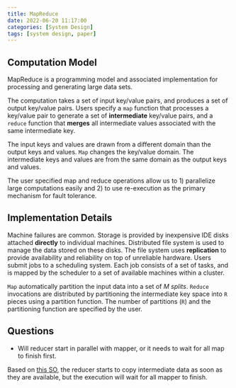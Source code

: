 ```yaml
---
title: MapReduce 
date: 2022-06-20 11:17:00
categories: [System Design]
tags: [system design, paper]
---
```

<!--more-->

## Computation Model

MapReduce is a programming model and associated implementation for processing and generating large data sets.

The computation takes a set of input key/value pairs, and produces a set of output key/value pairs.
Users specify a `map` function that processes a key/value pair to generate a set of **intermediate** key/value pairs, and a `reduce` function that **merges** all intermediate values associated with the same intermediate key.

The input keys and values are drawn from a different domain than the output keys and values. `Map` changes the key/value domain. The intermediate keys and values are from the same domain as the output keys and values.

The user specified map and reduce operations allow us to 1) parallelize large computations easily and 2) to use re-execution as the primary mechanism for fault tolerance. 

## Implementation Details

Machine failures are common. Storage is provided by inexpensive IDE disks attached **directly** to individual machines. Distributed file system is used to manage the data stored on these disks. The file system uses **replication** to provide availability and reliability on top of unreliable hardware. Users submit jobs to a scheduling system. Each job consists of a set of tasks, and is mapped by the scheduler to a set of available machines within a cluster. 

`Map` automatically partition the input data into a set of *M splits*. `Reduce` invocations are distributed by partitioning the intermediate key space into `R` pieces using a partition function. The number of partitions (`R`) and the partitioning function are specified by the user. 

## Questions

- Will reducer start in parallel with mapper, or it needs to wait for all map to finish first. 

Based on [this SO](https://stackoverflow.com/questions/13373586/does-reduce-in-mapreduce-run-right-away-or-wait-for-map-to-complete#:~:text=In%20a%20MapReduce%20job%20reducers,some%20maps%20are%20still%20running%20..),
the reducer starts to copy intermediate data as soon as they are available, but the execution will wait for all mapper to finish. 
